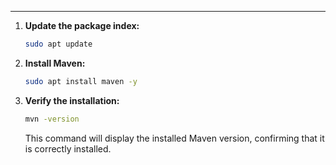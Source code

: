 
---

1. **Update the package index:**
    
    ```bash
    sudo apt update
    ```
    
2. **Install Maven:**
    
    ```bash
    sudo apt install maven -y
    ```
    
3. **Verify the installation:**
    
    ```bash
    mvn -version
    ```
    
    This command will display the installed Maven version, confirming that it is correctly installed.
    